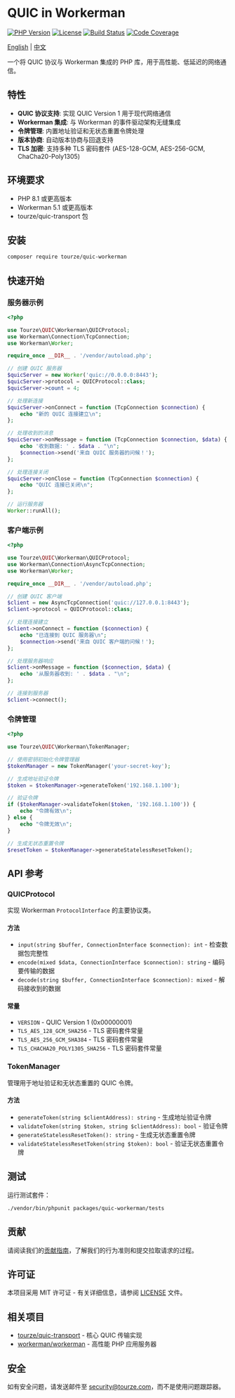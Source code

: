 # QUIC in Workerman

[![PHP Version](https://img.shields.io/badge/php-%5E8.1-blue.svg)](https://www.php.net/)
[![License](https://img.shields.io/badge/license-MIT-green.svg)](LICENSE)
[![Build Status](https://img.shields.io/github/actions/workflow/status/tourze/php-monorepo/ci.yml?branch=master)](https://github.com/tourze/php-monorepo/actions)
[![Code Coverage](https://img.shields.io/codecov/c/github/tourze/php-monorepo)](https://codecov.io/gh/tourze/php-monorepo)

[English](README.md) | [中文](README.zh-CN.md)

一个将 QUIC 协议与 Workerman 集成的 PHP 库，用于高性能、低延迟的网络通信。

## 特性

- **QUIC 协议支持**: 实现 QUIC Version 1 用于现代网络通信
- **Workerman 集成**: 与 Workerman 的事件驱动架构无缝集成
- **令牌管理**: 内置地址验证和无状态重置令牌处理
- **版本协商**: 自动版本协商与回退支持
- **TLS 加密**: 支持多种 TLS 密码套件 (AES-128-GCM, AES-256-GCM, ChaCha20-Poly1305)

## 环境要求

- PHP 8.1 或更高版本
- Workerman 5.1 或更高版本
- tourze/quic-transport 包

## 安装

```bash
composer require tourze/quic-workerman
```

## 快速开始

### 服务器示例

```php
<?php

use Tourze\QUIC\Workerman\QUICProtocol;
use Workerman\Connection\TcpConnection;
use Workerman\Worker;

require_once __DIR__ . '/vendor/autoload.php';

// 创建 QUIC 服务器
$quicServer = new Worker('quic://0.0.0.0:8443');
$quicServer->protocol = QUICProtocol::class;
$quicServer->count = 4;

// 处理新连接
$quicServer->onConnect = function (TcpConnection $connection) {
    echo "新的 QUIC 连接建立\n";
};

// 处理收到的消息
$quicServer->onMessage = function (TcpConnection $connection, $data) {
    echo '收到数据: ' . $data . "\n";
    $connection->send('来自 QUIC 服务器的问候！');
};

// 处理连接关闭
$quicServer->onClose = function (TcpConnection $connection) {
    echo "QUIC 连接已关闭\n";
};

// 运行服务器
Worker::runAll();
```

### 客户端示例

```php
<?php

use Tourze\QUIC\Workerman\QUICProtocol;
use Workerman\Connection\AsyncTcpConnection;
use Workerman\Worker;

require_once __DIR__ . '/vendor/autoload.php';

// 创建 QUIC 客户端
$client = new AsyncTcpConnection('quic://127.0.0.1:8443');
$client->protocol = QUICProtocol::class;

// 处理连接建立
$client->onConnect = function ($connection) {
    echo "已连接到 QUIC 服务器\n";
    $connection->send('来自 QUIC 客户端的问候！');
};

// 处理服务器响应
$client->onMessage = function ($connection, $data) {
    echo '从服务器收到: ' . $data . "\n";
};

// 连接到服务器
$client->connect();
```

### 令牌管理

```php
<?php

use Tourze\QUIC\Workerman\TokenManager;

// 使用密钥初始化令牌管理器
$tokenManager = new TokenManager('your-secret-key');

// 生成地址验证令牌
$token = $tokenManager->generateToken('192.168.1.100');

// 验证令牌
if ($tokenManager->validateToken($token, '192.168.1.100')) {
    echo "令牌有效\n";
} else {
    echo "令牌无效\n";
}

// 生成无状态重置令牌
$resetToken = $tokenManager->generateStatelessResetToken();
```

## API 参考

### QUICProtocol

实现 Workerman `ProtocolInterface` 的主要协议类。

#### 方法

- `input(string $buffer, ConnectionInterface $connection): int` - 检查数据包完整性
- `encode(mixed $data, ConnectionInterface $connection): string` - 编码要传输的数据
- `decode(string $buffer, ConnectionInterface $connection): mixed` - 解码接收到的数据

#### 常量

- `VERSION` - QUIC Version 1 (0x00000001)
- `TLS_AES_128_GCM_SHA256` - TLS 密码套件常量
- `TLS_AES_256_GCM_SHA384` - TLS 密码套件常量
- `TLS_CHACHA20_POLY1305_SHA256` - TLS 密码套件常量

### TokenManager

管理用于地址验证和无状态重置的 QUIC 令牌。

#### 方法

- `generateToken(string $clientAddress): string` - 生成地址验证令牌
- `validateToken(string $token, string $clientAddress): bool` - 验证令牌
- `generateStatelessResetToken(): string` - 生成无状态重置令牌
- `validateStatelessResetToken(string $token): bool` - 验证无状态重置令牌

## 测试

运行测试套件：

```bash
./vendor/bin/phpunit packages/quic-workerman/tests
```

## 贡献

请阅读我们的[贡献指南](../../CONTRIBUTING.md)，了解我们的行为准则和提交拉取请求的过程。

## 许可证

本项目采用 MIT 许可证 - 有关详细信息，请参阅 [LICENSE](LICENSE) 文件。

## 相关项目

- [tourze/quic-transport](../quic-transport) - 核心 QUIC 传输实现
- [workerman/workerman](https://github.com/walkor/workerman) - 高性能 PHP 应用服务器

## 安全

如有安全问题，请发送邮件至 security@tourze.com，而不是使用问题跟踪器。
